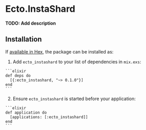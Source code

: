 # Ecto.InstaShard

**TODO: Add description**

## Installation

If [available in Hex](https://hex.pm/docs/publish), the package can be installed as:

  1. Add `ecto_instashard` to your list of dependencies in `mix.exs`:

    ```elixir
    def deps do
      [{:ecto_instashard, "~> 0.1.0"}]
    end
    ```

  2. Ensure `ecto_instashard` is started before your application:

    ```elixir
    def application do
      [applications: [:ecto_instashard]]
    end
    ```

